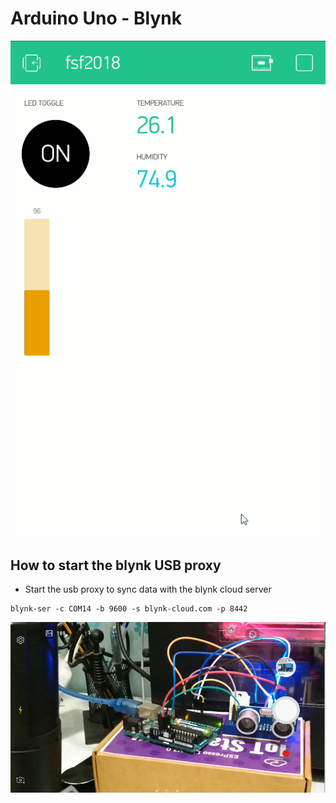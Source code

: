 # Arduino Uno - Blynk

<img src="demo.gif"/>

## How to start the blynk USB proxy

* Start the usb proxy to sync data with the blynk cloud server
```
blynk-ser -c COM14 -b 9600 -s blynk-cloud.com -p 8442
```

<img src="device.png"/>
